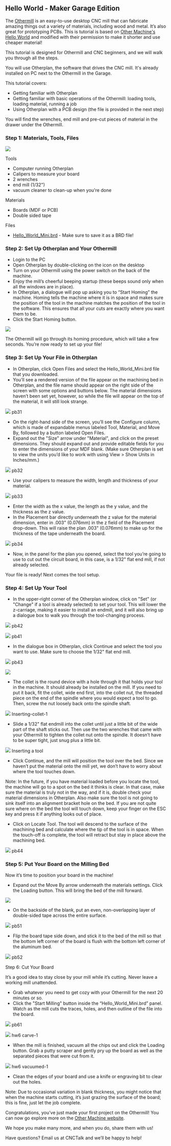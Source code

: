 ## Hello World - Maker Garage Edition

The [Othermill](https://othermachine.co/othermill/features/) is an easy-to-use desktop CNC mill that can fabricate amazing things out a variety of materials, including wood and metal. It’s also great for prototyping PCBs. This is tutorial is based on [Other Machine's Hello World](https://othermachine.co/support/tutorials/hello-world-otherplan-public-beta/) and modified with their permission to make it shorter and use cheaper material!

This tutorial is designed for Othermill and CNC beginners, and we will walk you through all the steps.

You will use Otherplan, the software that drives the CNC mill. It's already installed on PC next to the Othermill in the Garage. 

This tutorial covers:

* Getting familiar with Otherplan 
* Getting familiar with basic operations of the Othermill: loading tools, loading material, running a job
* Using Otherplan with a PCB design (the file is provided in the next step)

You will find the wrenches, end mill and pre-cut pieces of material in the drawer under the Othermill.

### Step 1: Materials, Tools, Files


![](https://raw.githubusercontent.com/brunolewin/othermill/master/helloworld/images/01-materials.JPG)

Tools
* Computer running Otherplan
* Calipers to measure your board
* 2 wrenches
* end mill (1/32")
* vacuum cleaner to clean-up when you're done


Materials
* Boards (MDF or PCB)
* Double sided tape


Files
* [Hello_World_Mini.brd](https://raw.githubusercontent.com/brunolewin/othermill/master/helloworld/Hello_World_Mini.brd) - Make sure to save it as a BRD file!


### Step 2: Set Up Otherplan and Your Othermill

* Login to the PC
* Open Otherplan by double-clicking on the icon on the desktop
* Turn on your Othermill using the power switch on the back of the machine.
* Enjoy the mill’s cheerful beeping startup (these beeps sound only when all the windows are in place).
* In Otherplan, a dialogue will pop up asking you to “Start Homing” the machine. Homing tells the machine where it is in space and makes sure the position of the tool in the machine matches the position of the tool in the software. This ensures that all your cuts are exactly where you want them to be.
* Click the Start Homing button.

![](https://raw.githubusercontent.com/brunolewin/othermill/master/helloworld/images/otherplan/01-home.png)

The Othermill will go through its homing procedure, which will take a few seconds. You’re now ready to set up your file!

### Step 3: Set Up Your File in Otherplan
* In Otherplan, click Open Files and select the Hello_World_Mini.brd file that you downloaded.
* You’ll see a rendered version of the file appear on the machining bed in Otherplan, and the file name should appear on the right side of the screen with some options and buttons below. The material dimensions haven’t been set yet, however, so while the file will appear on the top of the material, it will still look strange.

![](https://raw.githubusercontent.com/brunolewin/othermill/master/helloworld/images/otherplan/02-open-file.png)
pb31 
* On the right-hand side of the screen, you’ll see the Configure column, which is made of expandable menus labeled Tool, Material, and Move By, followed by a button labeled Open Files.
* Expand out the "Size" arrow under "Material", and click on the preset dimensions. They should expand out and provide editable fields for you to enter the dimensions of your MDF blank. (Make sure Otherplan is set to view the units you’d like to work with using View > Show Units in Inches/mm.)


![](https://raw.githubusercontent.com/brunolewin/othermill/master/helloworld/images/otherplan/03-set-size.png)
pb32 
* Use your calipers to measure the width, length and thickness of your material.

![](https://othermachine.co/assets/pb33.jpg)
pb33 
* Enter the width as the x value, the length as the y value, and the thickness as the z value.
* In the Placement bar directly underneath the z value for the material dimension, enter in .003" (0.076mm) in the z field of the Placement drop-down. This will raise the plan .003" (0.076mm) to make up for the thickness of the tape underneath the board.

![](https://raw.githubusercontent.com/brunolewin/othermill/master/helloworld/images/otherplan/04-set-position.PNG)
pb34 
* Now, in the panel for the plan you opened, select the tool you’re going to use to cut out the circuit board, in this case, is a 1/32" flat end mill, if not already selected.

Your file is ready! Next comes the tool setup.

### Step 4: Set Up Your Tool
* In the upper-right corner of the Otherplan window, click on "Set" (or "Change" if a tool is already selected) to set your tool. This will lower the z-carriage, making it easier to install an endmill, and it will also bring up a dialogue box to walk you through the tool-changing process.

![](https://raw.githubusercontent.com/brunolewin/othermill/master/helloworld/images/otherplan/11-set-tool-b.png)
pb42 

![](https://raw.githubusercontent.com/brunolewin/othermill/master/helloworld/images/otherplan/12-set-tool-c.png)
pb41 

* In the dialogue box in Otherplan, click Continue and select the tool you want to use. Make sure to choose the 1/32" flat end mill.

![](https://raw.githubusercontent.com/brunolewin/othermill/master/helloworld/images/otherplan/13-set-tool-d.png)
pb43 

![](https://raw.githubusercontent.com/brunolewin/othermill/master/helloworld/images/otherplan/14-set-tool-e.png)


* The collet is the round device with a hole through it that holds your tool in the machine. It should already be installed on the mill. If you need to put it back, fit the collet, wide end first, into the collet nut, the threaded piece on the end of the spindle where you would expect a tool to go. Then, screw the nut loosely back onto the spindle shaft.

![](https://othermachine.co/assets/Inserting-collet-1.gif)
Inserting-collet-1

* Slide a 1/32" flat endmill into the collet until just a little bit of the wide part of the shaft sticks out. Then use the two wrenches that came with your Othermill to tighten the collet nut onto the spindle. It doesn’t have to be super tight, just snug plus a little bit.

![](https://othermachine.co/assets/Inserting-a-tool.gif)
Inserting a tool

* Click Continue, and the mill will position the tool over the bed. Since we haven’t put the material onto the mill yet, we don’t have to worry about where the tool touches down.


Note: In the future, if you have material loaded before you locate the tool, the machine will go to a spot on the bed it thinks is clear. In that case, make sure the material is truly not in the way, and if it is, double check your material dimensions in Otherplan. Also make sure the tool is not going to sink itself into an alignment bracket hole on the bed. If you are not quite sure where on the bed the tool will touch down, keep your finger on the ESC key and press it if anything looks out of place.
* Click on Locate Tool. The tool will descend to the surface of the machining bed and calculate where the tip of the tool is in space. When the touch-off is complete, the tool will retract but stay in place above the machining bed.

![](https://othermachine.co/assets/pb44.jpg)
pb44 

### Step 5: Put Your Board on the Milling Bed

Now it’s time to position your board in the machine!
* Expand out the Move By arrow underneath the materials settings. Click the Loading button. This will bring the bed of the mill forward.

![](https://raw.githubusercontent.com/brunolewin/othermill/master/helloworld/images/otherplan/loading-button.png)
* On the backside of the blank, put an even, non-overlapping layer of double-sided tape across the entire surface.

![](https://raw.githubusercontent.com/brunolewin/othermill/master/helloworld/images/02-taping.JPG)
pb51 
* Flip the board tape side down, and stick it to the bed of the mill so that the bottom left corner of the board is flush with the bottom left corner of the aluminum bed.

![](https://raw.githubusercontent.com/brunolewin/othermill/master/helloworld/images/03-fixing.JPG)
pb52 


Step 6: Cut Your Board

It’s a good idea to stay close by your mill while it’s cutting. Never leave a working mill unattended.
* Grab whatever you need to get cozy with your Othermill for the next 20 minutes or so.
* Click the "Start Milling" button inside the “Hello_World_Mini.brd” panel. Watch as the mill cuts the traces, holes, and then outline of the file into the board.

![](https://othermachine.co/assets/pb61.jpg)
pb61 

![](https://github.com/brunolewin/othermill/blob/master/helloworld/images/04-milling.JPG)
hw6 carve-1 
* When the mill is finished, vacuum all the chips out and click the Loading button. Grab a putty scraper and gently pry up the board as well as the separated pieces that were cut from it.

![](https://raw.githubusercontent.com/brunolewin/othermill/master/helloworld/images/05-complete.JPG)
hw6 vacuumed-1 

* Clean the edges of your board and use a knife or engraving bit to clear out the holes.

Note: Due to occasional variation in blank thickness, you might notice that when the machine starts cutting, it’s just grazing the surface of the board; this is fine, just let the job complete.

Congratulations, you’ve just made your first project on the Othermill! You can now go explore more on the [Other Machine website](http://othermachine.co).

We hope you make many more, and when you do, share them with us! 

Have questions? Email us at CNCTalk and we’ll be happy to help!
